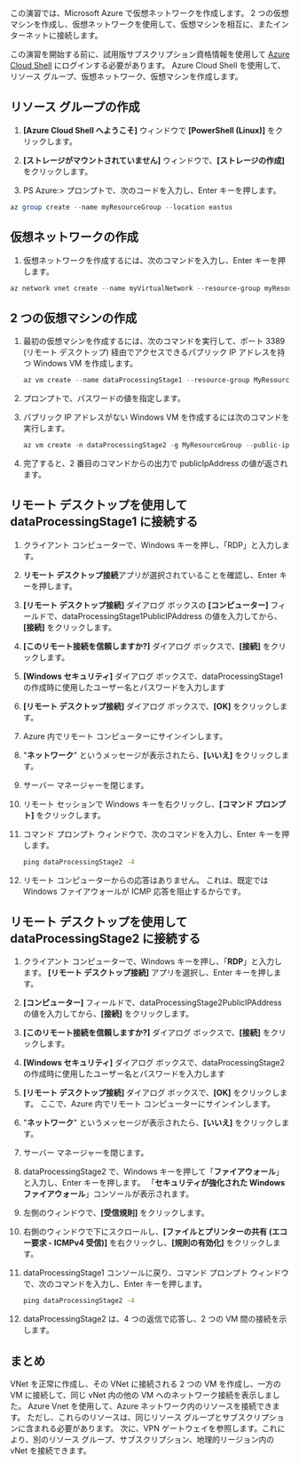 この演習では、Microsoft Azure で仮想ネットワークを作成します。 2 つの仮想マシンを作成し、仮想ネットワークを使用して、仮想マシンを相互に、またインターネットに接続します。

この演習を開始する前に、試用版サブスクリプション資格情報を使用して [Azure Cloud Shell](https://shell.azure.com) にログインする必要があります。 Azure Cloud Shell を使用して、リソース グループ、仮想ネットワーク、仮想マシンを作成します。

## <a name="create-a-resource-group"></a>リソース グループの作成

1. **[Azure Cloud Shell へようこそ]** ウィンドウで **[PowerShell (Linux)]** をクリックします。

1. **[ストレージがマウントされていません]** ウィンドウで、**[ストレージの作成]** をクリックします。

1. PS Azure:\> プロンプトで、次のコードを入力し、Enter キーを押します。

```PowerShell
az group create --name myResourceGroup --location eastus
```

## <a name="create-a-virtual-network"></a>仮想ネットワークの作成

1. 仮想ネットワークを作成するには、次のコマンドを入力し、Enter キーを押します。

```PowerShell
az network vnet create --name myVirtualNetwork --resource-group myResourceGroup --subnet-name default
```

## <a name="create-two-virtual-machines"></a>2 つの仮想マシンの作成

1. 最初の仮想マシンを作成するには、次のコマンドを実行して、ポート 3389 (リモート デスクトップ) 経由でアクセスできるパブリック IP アドレスを持つ Windows VM を作成します。

    ``` PowerShell
    az vm create --name dataProcessingStage1 --resource-group MyResourceGroup --admin-username "DataAdmin"--image Win2016Datacenter
    ```

1. プロンプトで、パスワードの値を指定します。

1. パブリック IP アドレスがない Windows VM を作成するには次のコマンドを実行します。

    ```PowerShell
    az vm create -n dataProcessingStage2 -g MyResourceGroup --public-ip-address '' --admin-username "DataAdmin"--image Win2016Datacenter
    ```

1. 完了すると、2 番目のコマンドからの出力で publicIpAddress の値が返されます。 

## <a name="connect-to-dataprocessingstage1-using-remote-desktop"></a>リモート デスクトップを使用して dataProcessingStage1 に接続する

1. クライアント コンピューターで、Windows キーを押し、「RDP」と入力します。

1. **リモート デスクトップ接続**アプリが選択されていることを確認し、Enter キーを押します。

1. **[リモート デスクトップ接続]** ダイアログ ボックスの **[コンピューター]** フィールドで、dataProcessingStage1PublicIPAddress の値を入力してから、**[接続]** をクリックします。

1. **[このリモート接続を信頼しますか?]** ダイアログ ボックスで、**[接続]** をクリックします。

1. **[Windows セキュリティ]** ダイアログ ボックスで、dataProcessingStage1 の作成時に使用したユーザー名とパスワードを入力します

1. **[リモート デスクトップ接続]** ダイアログ ボックスで、**[OK]** をクリックします。

1. Azure 内でリモート コンピューターにサインインします。

1. "**ネットワーク**" というメッセージが表示されたら、**[いいえ]** をクリックします。

1. サーバー マネージャーを閉じます。

1. リモート セッションで Windows キーを右クリックし、**[コマンド プロンプト]** をクリックします。

1. コマンド プロンプト ウィンドウで、次のコマンドを入力し、Enter キーを押します。

    ```cmd
    ping dataProcessingStage2 -4
    ```

1. リモート コンピューターからの応答はありません。 これは、既定では Windows ファイアウォールが ICMP 応答を阻止するからです。

## <a name="connect-to-dataprocessingstage2-using-remote-desktop"></a>リモート デスクトップを使用して dataProcessingStage2 に接続する

1. クライアント コンピューターで、Windows キーを押し、「**RDP**」と入力します。 **[リモート デスクトップ接続]** アプリを選択し、Enter キーを押します。

1. **[コンピューター]** フィールドで、dataProcessingStage2PublicIPAddress の値を入力してから、**[接続]** をクリックします。

1. **[このリモート接続を信頼しますか?]** ダイアログ ボックスで、**[接続]** をクリックします。

1. **[Windows セキュリティ]** ダイアログ ボックスで、dataProcessingStage2 の作成時に使用したユーザー名とパスワードを入力します

1. **[リモート デスクトップ接続]** ダイアログ ボックスで、**[OK]** をクリックします。 ここで、Azure 内でリモート コンピューターにサインインします。

1. "**ネットワーク**" というメッセージが表示されたら、**[いいえ]** をクリックします。

1. サーバー マネージャーを閉じます。

1. dataProcessingStage2 で、Windows キーを押して「**ファイアウォール**」と入力し、Enter キーを押します。 「**セキュリティが強化された Windows ファイアウォール**」コンソールが表示されます。

1. 左側のウィンドウで、**[受信規則]** をクリックします。

1. 右側のウィンドウで下にスクロールし、**[ファイルとプリンターの共有 (エコー要求 - ICMPv4 受信)]** を右クリックし、**[規則の有効化]** をクリックします。

1. dataProcessingStage1 コンソールに戻り、コマンド プロンプト ウィンドウで、次のコマンドを入力し、Enter キーを押します。

    ```cmd
    ping dataProcessingStage2 -4
    ```

1. dataProcessingStage2 は、4 つの返信で応答し、2 つの VM 間の接続を示します。

## <a name="summary"></a>まとめ

VNet を正常に作成し、その VNet に接続される 2 つの VM を作成し、一方の VM に接続して、同じ vNet 内の他の VM へのネットワーク接続を表示しました。 Azure Vnet を使用して、Azure ネットワーク内のリソースを接続できます。 ただし、これらのリソースは、同じリソース グループとサブスクリプションに含まれる必要があります。 次に、VPN ゲートウェイを参照します。これにより、別のリソース グループ、サブスクリプション、地理的リージョン内の vNet を接続できます。
